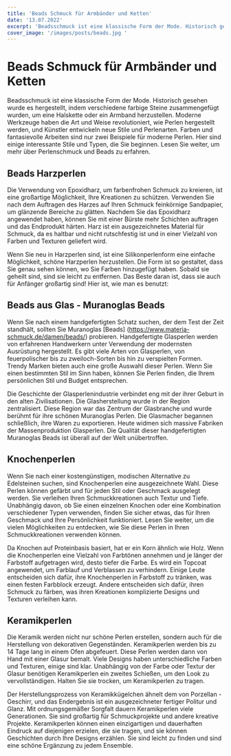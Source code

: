 ```yaml
---
title: 'Beads Schmuck für Armbänder und Ketten'
date: '13.07.2022'
excerpt: 'Beadsschmuck ist eine klassische Form der Mode. Historisch gesehen wurde es hergestellt, indem verschiedene farbige Steine zusammengefügt wurden, um eine Halskette oder ein Armband herzustellen.'
cover_image: '/images/posts/beads.jpg '
---
```

# Beads Schmuck für Armbänder und Ketten
Beadsschmuck ist eine klassische Form der Mode. Historisch gesehen wurde es hergestellt, indem verschiedene farbige Steine zusammengefügt wurden, um eine Halskette oder ein Armband herzustellen. Moderne Werkzeuge haben die Art und Weise revolutioniert, wie Perlen hergestellt werden, und Künstler entwickeln neue Stile und Perlenarten. Farben und fantasievolle Arbeiten sind nur zwei Beispiele für moderne Perlen. Hier sind einige interessante Stile und Typen, die Sie beginnen. Lesen Sie weiter, um mehr über Perlenschmuck und Beads zu erfahren.

## Beads Harzperlen
Die Verwendung von Epoxidharz, um farbenfrohen Schmuck zu kreieren, ist eine großartige Möglichkeit, Ihre Kreationen zu schützen. Verwenden Sie nach dem Auftragen des Harzes auf Ihren Schmuck feinkörnige Sandpapier, um glänzende Bereiche zu glätten. Nachdem Sie das Epoxidharz angewendet haben, können Sie mit einer Bürste mehr Schichten auftragen und das Endprodukt härten. Harz ist ein ausgezeichnetes Material für Schmuck, da es haltbar und nicht rutschfestig ist und in einer Vielzahl von Farben und Texturen geliefert wird.

Wenn Sie neu in Harzperlen sind, ist eine Silikonperlenform eine einfache Möglichkeit, schöne Harzperlen herzustellen. Die Form ist so gestaltet, dass Sie genau sehen können, wo Sie Farben hinzugefügt haben. Sobald sie geheilt sind, sind sie leicht zu entfernen. Das Beste daran ist, dass sie auch für Anfänger großartig sind! Hier ist, wie man es benutzt:

## Beads aus Glas - Muranoglas Beads
Wenn Sie nach einem handgefertigten Schatz suchen, der dem Test der Zeit standhält, sollten Sie Muranoglas [Beads] (https://www.materia-schmuck.de/damen/beads/) probieren. Handgefertigte Glasperlen werden von erfahrenen Handwerkern unter Verwendung der modernsten Ausrüstung hergestellt. Es gibt viele Arten von Glasperlen, von feuerpolischer bis zu zweiloch-Sorten bis hin zu verspielten Formen. Trendy Marken bieten auch eine große Auswahl dieser Perlen. Wenn Sie einen bestimmten Stil im Sinn haben, können Sie Perlen finden, die Ihrem persönlichen Stil und Budget entsprechen.

Die Geschichte der Glasperlenindustrie verbindet eng mit der ihrer Geburt in den alten Zivilisationen. Die Glasherstellung wurde in der Region zentralisiert. Diese Region war das Zentrum der Glasbranche und wurde berühmt für ihre schönen Muranoglas Perlen. Die Glasmacher begannen schließlich, ihre Waren zu exportieren. Heute widmen sich massive Fabriken der Massenproduktion Glasperlen. Die Qualität dieser handgefertigten Muranoglas Beads ist überall auf der Welt unübertroffen.

## Knochenperlen
Wenn Sie nach einer kostengünstigen, modischen Alternative zu Edelsteinen suchen, sind Knochenperlen eine ausgezeichnete Wahl. Diese Perlen können gefärbt und für jeden Stil oder Geschmack ausgelegt werden. Sie verleihen Ihren Schmuckkreationen auch Textur und Tiefe. Unabhängig davon, ob Sie einen einzelnen Knochen oder eine Kombination verschiedener Typen verwenden, finden Sie sicher etwas, das für Ihren Geschmack und Ihre Persönlichkeit funktioniert. Lesen Sie weiter, um die vielen Möglichkeiten zu entdecken, wie Sie diese Perlen in Ihren Schmuckkreationen verwenden können.

Da Knochen auf Proteinbasis basiert, hat er ein Korn ähnlich wie Holz. Wenn die Knochenperlen eine Vielzahl von Farbtönen annehmen und je länger der Farbstoff aufgetragen wird, desto tiefer die Farbe. Es wird ein Topcoat angewendet, um Farblauf und Verblassen zu verhindern. Einige Leute entscheiden sich dafür, ihre Knochenperlen in Farbstoff zu tränken, was einen festen Farbblock erzeugt. Andere entscheiden sich dafür, ihren Schmuck zu färben, was ihren Kreationen komplizierte Designs und Texturen verleihen kann.

## Keramikperlen
Die Keramik werden nicht nur schöne Perlen erstellen, sondern auch für die Herstellung von dekorativen Gegenständen. Keramikperlen werden bis zu 14 Tage lang in einem Ofen abgefeuert. Diese Perlen werden dann von Hand mit einer Glasur bemalt. Viele Designs haben unterschiedliche Farben und Texturen, einige sind klar. Unabhängig von der Farbe oder Textur der Glasur benötigen Keramikperlen ein zweites Schießen, um den Look zu vervollständigen. Halten Sie sie trocken, um Keramikperlen zu tragen.

Der Herstellungsprozess von Keramikkügelchen ähnelt dem von Porzellan -Geschirr, und das Endergebnis ist ein ausgezeichneter fertiger Politur und Glanz. Mit ordnungsgemäßer Sorgfalt dauern Keramikperlen viele Generationen. Sie sind großartig für Schmuckprojekte und andere kreative Projekte. Keramikperlen können einen einzigartigen und dauerhaften Eindruck auf diejenigen erzielen, die sie tragen, und sie können Geschichten durch Ihre Designs erzählen. Sie sind leicht zu finden und sind eine schöne Ergänzung zu jedem Ensemble.
